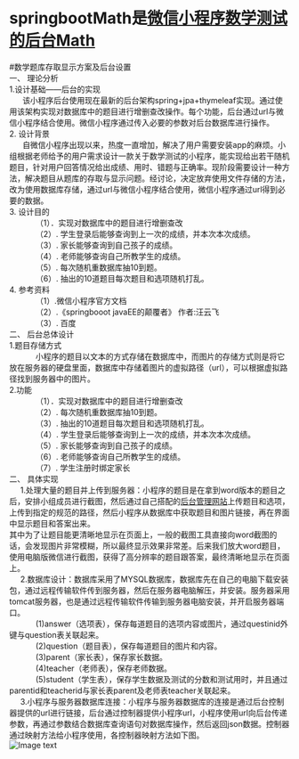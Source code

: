 # springbootMath是<a href="https://github.com/XTF1182741213/weixinxiaochengxuMath">微信小程序数学测试的后台Math</a>


#数学题库存取显示方案及后台设置<br/>
一、	理论分析<br/>
1.设计基础——后台的实现 <br/>
&nbsp;&nbsp;&nbsp;&nbsp;&nbsp;&nbsp;该小程序后台使用现在最新的后台架构spring+jpa+thymeleaf实现。通过使用该架构实现对数据库中的题目进行增删查改操作。每个功能，后台通过url与微信小程序结合使用。微信小程序通过传入必要的参数对后台数据库进行操作。<br/>
2. 设计背景<br/>
&nbsp;&nbsp;&nbsp;&nbsp;&nbsp;&nbsp;自微信小程序出现以来，热度一直增加，解决了用户需要安装app的麻烦。小组根据老师给予的用户需求设计一款关于数学测试的小程序，能实现给出若干随机题目，针对用户回答情况给出成绩、用时、错题与正确率。现阶段需要设计一种方法，解决题目从题库的存取与显示问题。经讨论，决定放弃使用文件存储的方法，改为使用数据库存储，通过url与微信小程序结合使用，微信小程序通过url得到必要的数据。<br/> 
3. 设计目的 <br/> 
&nbsp;&nbsp;&nbsp;&nbsp;&nbsp;&nbsp;&nbsp;&nbsp;&nbsp;&nbsp;&nbsp;&nbsp;（1）．实现对数据库中的题目进行增删查改<br/> 
&nbsp;&nbsp;&nbsp;&nbsp;&nbsp;&nbsp;&nbsp;&nbsp;&nbsp;&nbsp;&nbsp;&nbsp;（2）. 学生登录后能够查询到上一次的成绩，并本次本次成绩。<br/> 
&nbsp;&nbsp;&nbsp;&nbsp;&nbsp;&nbsp;&nbsp;&nbsp;&nbsp;&nbsp;&nbsp;&nbsp;（3）. 家长能够查询到自己孩子的成绩。<br/> 
&nbsp;&nbsp;&nbsp;&nbsp;&nbsp;&nbsp;&nbsp;&nbsp;&nbsp;&nbsp;&nbsp;&nbsp;（4）. 老师能够查询自己所教学生的成绩。<br/> 
&nbsp;&nbsp;&nbsp;&nbsp;&nbsp;&nbsp;&nbsp;&nbsp;&nbsp;&nbsp;&nbsp;&nbsp;（5）. 每次随机重数据库抽10到题。<br/> 
&nbsp;&nbsp;&nbsp;&nbsp;&nbsp;&nbsp;&nbsp;&nbsp;&nbsp;&nbsp;&nbsp;&nbsp;（6）. 抽出的10道题目每次题目和选项随机打乱。<br/> 
4. 参考资料<br/> 
&nbsp;&nbsp;&nbsp;&nbsp;&nbsp;&nbsp;&nbsp;&nbsp;&nbsp;&nbsp;&nbsp;&nbsp;（1）.微信小程序官方文档<br/> 
&nbsp;&nbsp;&nbsp;&nbsp;&nbsp;&nbsp;&nbsp;&nbsp;&nbsp;&nbsp;&nbsp;&nbsp;（2）.《springbooot  javaEE的颠覆者》 作者:汪云飞<br/> 
&nbsp;&nbsp;&nbsp;&nbsp;&nbsp;&nbsp;&nbsp;&nbsp;&nbsp;&nbsp;&nbsp;&nbsp;（3）. 百度<br/> 
二、	后台总体设计<br/> 
1.题目存储方式<br/> 
&nbsp;&nbsp;&nbsp;&nbsp;&nbsp;&nbsp;&nbsp;&nbsp;&nbsp;&nbsp;&nbsp;&nbsp;小程序的题目以文本的方式存储在数据库中，而图片的存储方式则是将它放在服务器的硬盘里面，数据库中存储着图片的虚拟路径（url），可以根据虚拟路径找到服务器中的图片。<br/> 
2.功能<br/> 
&nbsp;&nbsp;&nbsp;&nbsp;&nbsp;&nbsp;&nbsp;&nbsp;&nbsp;&nbsp;&nbsp;&nbsp;（1）．实现对数据库中的题目进行增删查改<br/> 
&nbsp;&nbsp;&nbsp;&nbsp;&nbsp;&nbsp;&nbsp;&nbsp;&nbsp;&nbsp;&nbsp;&nbsp;（2）. 每次随机重数据库抽10到题。<br/> 
&nbsp;&nbsp;&nbsp;&nbsp;&nbsp;&nbsp;&nbsp;&nbsp;&nbsp;&nbsp;&nbsp;&nbsp;（3）. 抽出的10道题目每次题目和选项随机打乱。<br/> 
&nbsp;&nbsp;&nbsp;&nbsp;&nbsp;&nbsp;&nbsp;&nbsp;&nbsp;&nbsp;&nbsp;&nbsp;（4）. 学生登录后能够查询到上一次的成绩，并本次本次成绩。<br/> 
&nbsp;&nbsp;&nbsp;&nbsp;&nbsp;&nbsp;&nbsp;&nbsp;&nbsp;&nbsp;&nbsp;&nbsp;（5）. 家长能够查询到自己孩子的成绩。<br/> 
&nbsp;&nbsp;&nbsp;&nbsp;&nbsp;&nbsp;&nbsp;&nbsp;&nbsp;&nbsp;&nbsp;&nbsp;（6）. 老师能够查询自己所教学生的成绩。<br/> 
&nbsp;&nbsp;&nbsp;&nbsp;&nbsp;&nbsp;&nbsp;&nbsp;&nbsp;&nbsp;&nbsp;&nbsp;（7）. 学生注册时绑定家长<br/> 
二、	具体实现<br/> 
&nbsp;&nbsp;&nbsp;&nbsp;&nbsp;1.处理大量的题目并上传到服务器：小程序的题目是在拿到word版本的题目之后，安排小组成员进行截图，然后通过自己搭配的<a href="https://www.tengfeistudio.cn">后台管理网站</a>上传题目和选项，上传到指定的规范的路径，然后小程序从数据库中获取题目和图片链接，再在界面中显示题目和答案出来。<br/> 
其中为了让题目能更清晰地显示在页面上，一般的截图工具直接向word截图的话，会发现图片非常模糊，所以最终显示效果非常差。后来我们放大word题目，使用电脑版微信进行截图，获得了高分辨率的题目跟答案，最终清晰地显示在页面上。<br/> 
&nbsp;&nbsp;&nbsp;&nbsp;&nbsp;2.数据库设计：数据库采用了MYSQL数据库，数据库先在自己的电脑下载安装包，通过远程传输软件传到服务器，然后在服务器电脑解压，并安装。服务器采用tomcat服务器，也是通过远程传输软件传输到服务器电脑安装，并开启服务器端口。<br/> 
&nbsp;&nbsp;&nbsp;&nbsp;&nbsp;&nbsp;&nbsp;&nbsp;&nbsp;&nbsp;&nbsp;&nbsp;(1)answer（选项表），保存每道题目的选项内容或图片，通过questinid外键与question表关联起来。<br/> 
&nbsp;&nbsp;&nbsp;&nbsp;&nbsp;&nbsp;&nbsp;&nbsp;&nbsp;&nbsp;&nbsp;&nbsp;(2)question（题目表），保存每道题目的图片和内容。<br/> 
&nbsp;&nbsp;&nbsp;&nbsp;&nbsp;&nbsp;&nbsp;&nbsp;&nbsp;&nbsp;&nbsp;&nbsp;(3)parent（家长表），保存家长数据。<br/> 
&nbsp;&nbsp;&nbsp;&nbsp;&nbsp;&nbsp;&nbsp;&nbsp;&nbsp;&nbsp;&nbsp;&nbsp;(4)teacher（老师表），保存老师数据。<br/> 
&nbsp;&nbsp;&nbsp;&nbsp;&nbsp;&nbsp;&nbsp;&nbsp;&nbsp;&nbsp;&nbsp;&nbsp;(5)student（学生表），保存学生数据及测试的分数和测试用时，并且通过parentid和teacherid与家长表parent及老师表teacher关联起来。<br/> 
&nbsp;&nbsp;&nbsp;&nbsp;&nbsp;3.小程序与服务器数据库连接：小程序与服务器数据库的连接是通过后台控制器提供的url进行链接，后台通过控制器提供小程序url，小程序使用url向后台传递参数，再通过参数结合数据库查询语句对数据库操作，然后返回json数据。控制器通过映射方法给小程序使用，各控制器映射方法如下图。<br/> 
![Image text](http://)
